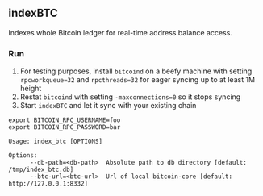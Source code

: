 ## indexBTC

Indexes whole Bitcoin ledger for real-time address balance access.

### Run 

1. For testing purposes, install `bitcoind` on a beefy machine with setting `rpcworkqueue=32` and `rpcthreads=32` for eager syncing up to at least 1M height
2. Restat `bitcoind` with setting `-maxconnections=0` so it stops syncing
3. Start `indexBTC` and let it sync with your existing chain

```
export BITCOIN_RPC_USERNAME=foo
export BITCOIN_RPC_PASSWORD=bar

Usage: index_btc [OPTIONS]

Options:
      --db-path=<db-path>  Absolute path to db directory [default: /tmp/index_btc.db]
      --btc-url=<btc-url>  Url of local bitcoin-core [default: http://127.0.0.1:8332]
```